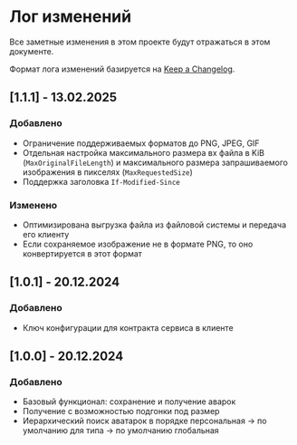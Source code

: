 # Лог изменений

Все заметные изменения в этом проекте будут отражаться в этом документе.

Формат лога изменений базируется на [Keep a Changelog](https://keepachangelog.com/en/1.0.0/).

## [1.1.1] - 13.02.2025

### Добавлено

* Ограничение поддерживаемых  форматов до PNG, JPEG, GIF 
* Отдельная настройка максимального размера вх файла в KiB (`MaxOriginalFileLength`) и максимального размера запрашиваемого изображения в пикселях (`MaxRequestedSize`) 
* Поддержка заголовка `If-Modified-Since`

### Изменено

* Оптимизирована выгрузка файла из файловой системы и передача его клиенту
* Если сохраняемое изображение не в формате PNG, то оно конвертируется в этот формат

## [1.0.1] - 20.12.2024

### Добавлено

* Ключ конфигурации для контракта сервиса в клиенте

## [1.0.0] - 20.12.2024

### Добавлено

* Базовый функционал: сохранение и получение аварок 
* Получение с возможностью подгонки под размер
* Иерархический поиск аватарок в порядке персональная -> по умолчанию для типа -> по умолчанию глобальная
